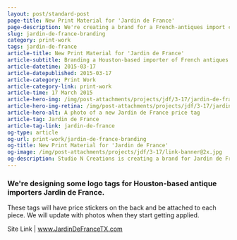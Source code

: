```yaml
---
layout: post/standard-post
page-title: New Print Material for 'Jardin de France'
page-description: We're creating a brand for a French-antiques import company
slug: jardin-de-france-branding
category: print-work
tags: jardin-de-france
article-title: New Print Material for 'Jardin de France'
article-subtitle: Branding a Houston-based importer of French antiques
article-datetime: 2015-03-17
article-datepublished: 2015-03-17
article-category: Print Work
article-category-link: print-work
article-time: 17 March 2015
article-hero-img: /img/post-attachments/projects/jdf/3-17/jardin-de-france-hero.jpg
article-hero-img-retina: /img/post-attachments/projects/jdf/3-17/jardin-de-france-hero@2x.jpg
article-hero-alt: A photo of a new Jardin de France price tag
article-tag: Jardin de France
article-tag-link: jardin-de-france
og-type: article
og-url: print-work/jardin-de-france-branding
og-title: New Print Material for 'Jardin de France'
og-image: /img/post-attachments/projects/jdf/3-17/link-banner@2x.jpg
og-description: Studio N Creations is creating a brand for Jardin de France
---
```

<div class="row margin-bottom">
	<h3 class="margin-bottom">We're designing some logo tags for Houston-based antique importers Jardin de France.</h3>
	<p>These tags will have price stickers on the back and be attached to each piece. We will update with photos when they start getting applied.</p>
</div>
<div class="row">
	<p class="header">Site Link | <a href="http://jardindefrancetx.com" class="simple" target="_blank">www.JardinDeFranceTX.com</a></p>
</div>
